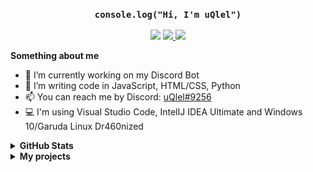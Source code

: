 <h3 align="center"> <code>console.log("Hi, I'm uQlel")</code></h3>
<p align="center"> <img src="https://komarev.com/ghpvc/?username=uQlel"> </img> <a href="https://github.com/uqlel"> <img src="https://img.shields.io/github/followers/uqlel?label=follow&style=social"> </a> <a href="https://reddit.com/u/uqlel"> <img src="https://img.shields.io/reddit/user-karma/combined/uqlel?style=social&label=Reddit+karma"> </img></a></p>

**Something about me**

<ul>
<li> 🔭 I’m currently working on my Discord Bot 
<li> 🌱 I’m writing code in JavaScript, HTML/CSS, Python 
<li> 📫 You can reach me by Discord: <a href="https://discord.com/users/601711693172572170"> uQlel#9256</a>
  <li> 💻 I'm using Visual Studio Code, IntelIJ IDEA Ultimate and Windows 10/Garuda Linux Dr460nized
</ul>

<details> <summary> <b> GitHub Stats </b> </summary>

![Stats](https://github-readme-stats.vercel.app/api?username=uqlel&title_color=58a6ff&text_color=9f9f9f&icon_color=58a6ff&bg_color=0d1117)

![Top Langs](https://github-readme-stats.vercel.app/api/top-langs/?username=uqlel&layout=compact&title_color=58a6ff&text_color=9f9f9f&icon_color=58a6ff&bg_color=0d1117)

</details>
<details> <summary> <b> My projects </b> </summary>
![YAPP](https://github-readme-stats.vercel.app/api/pin?username=yapp-cf&repo=frontend&title_color=58a6ff&text_color=9f9f9f&icon_color=58a6ff&bg_color=0d1117)
![OS-STATS](https://github-readme-stats.vercel.app/api/pin?username=uqlel&repo=os-stats&title_color=58a6ff&text_color=9f9f9f&icon_color=58a6ff&bg_color=0d1117)

</summary>
